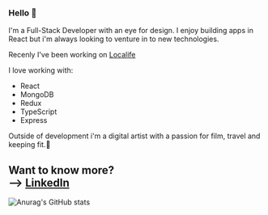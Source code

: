 ### Hello 👋

I'm a Full-Stack Developer with an eye for design. I enjoy building apps in React but i'm always looking to venture in to new technologies.

Recenly I've been working on [Localife](https://github.com/geuxor/localife-frontend)

I love working with:
* React
* MongoDB
* Redux
* TypeScript
* Express

Outside of development i'm a digital artist with a passion for film, travel and keeping fit.🎨

Want to know more?
<br>
--> [LinkedIn](https://www.linkedin.com/in/sebastiangreen13/)
<br>
--
![Anurag's GitHub stats](https://github-readme-stats.vercel.app/api?username=greenseb&show_icons=true&theme=prussian)
